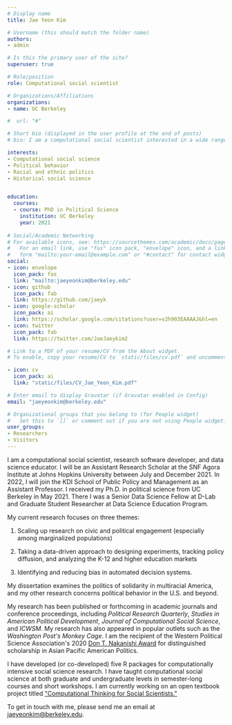 ```yaml
---
# Display name
title: Jae Yeon Kim

# Username (this should match the folder name)
authors:
- admin

# Is this the primary user of the site?
superuser: true

# Role/position
role: Computational social scientist

# Organizations/Affiliations
organizations:
- name: UC Berkeley

#  url: "#"

# Short bio (displayed in the user profile at the end of posts)
# bio: I am a computational social scientist interested in a wide range of public policy problems. 

interests:
- Computational social science
- Political behavior 
- Racial and ethnic politics
- Historical social science


education:
  courses:
  - course: PhD in Political Science
    institution: UC Berkeley
    year: 2021
    
# Social/Academic Networking
# For available icons, see: https://sourcethemes.com/academic/docs/page-builder/#icons
#   For an email link, use "fas" icon pack, "envelope" icon, and a link in the
#   form "mailto:your-email@example.com" or "#contact" for contact widget.
social:
- icon: envelope
  icon_pack: fas
  link: "mailto:jaeyeonkim@berkeley.edu"
- icon: github
  icon_pack: fab
  link: https://github.com/jaeyk
- icon: google-scholar
  icon_pack: ai
  link: https://scholar.google.com/citations?user=v2h903EAAAAJ&hl=en
- icon: twitter
  icon_pack: fab
  link: https://twitter.com/JaeJaeykim2

# Link to a PDF of your resume/CV from the About widget.
# To enable, copy your resume/CV to `static/files/cv.pdf` and uncomment the lines below.

- icon: cv
  icon_pack: ai
  link: "static/files/CV_Jae_Yeon_Kim.pdf"

# Enter email to display Gravatar (if Gravatar enabled in Config)
email: "jaeyeonkim@berkeley.edu"

# Organizational groups that you belong to (for People widget)
#   Set this to `[]` or comment out if you are not using People widget.
user_groups:
- Researchers
- Visitors
---
```


I am a computational social scientist, research software developer, and data science educator. I will be an Assistant Research Scholar at the SNF Agora Institute at Johns Hopkins University between July and December 2021. In 2022, I will join the KDI School of Public Policy and Management as an Assistant Professor. I received my Ph.D. in political science from UC Berkeley in May 2021. There I was a Senior Data Science Fellow at D-Lab and Graduate Student Researcher at Data Science Education Program.

My current research focuses on three themes:

  1. Scaling up research on civic and political engagement (especially among marginalized populations) 
  
  2. Taking a data-driven approach to designing experiments, tracking policy diffusion, and analyzing the K-12 and higher education markets
  
  3. Identifying and reducing bias in automated decision systems. 
  
  My dissertation examines the politics of solidarity in multiracial America, and my other research concerns political behavior in the U.S. and beyond.

My research has been published or forthcoming in academic journals and conference proceedings, including *Political Research Quarterly*, *Studies in American Political Development*, *Journal of Computational Social Science*, and *ICWSM*. My research has also appeared in popular outlets such as the *Washington Post's Monkey Cage*. I am the recipient of the Western Political Science Association's 2020 [Don T. Nakanishi Award](https://www.wpsanet.org/award/) for distinguished scholarship in Asian Pacific American Politics. 
 
I have developed (or co-developed) five R packages for computationally intensive social science research. I have taught computational social science at both graduate and undergraduate levels in semester-long courses and short workshops. I am currently working on an open textbook project titled ["Computational Thinking for Social Scientists."](https://jaeyk.github.io/PS239T/)

To get in touch with me, please send me an email at jaeyeonkim@berkeley.edu.

